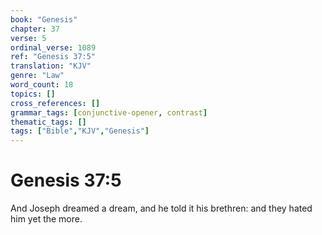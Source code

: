 ```yaml
---
book: "Genesis"
chapter: 37
verse: 5
ordinal_verse: 1089
ref: "Genesis 37:5"
translation: "KJV"
genre: "Law"
word_count: 18
topics: []
cross_references: []
grammar_tags: [conjunctive-opener, contrast]
thematic_tags: []
tags: ["Bible","KJV","Genesis"]
---
```


# Genesis 37:5

And Joseph dreamed a dream, and he told it his brethren: and they hated him yet the more.
